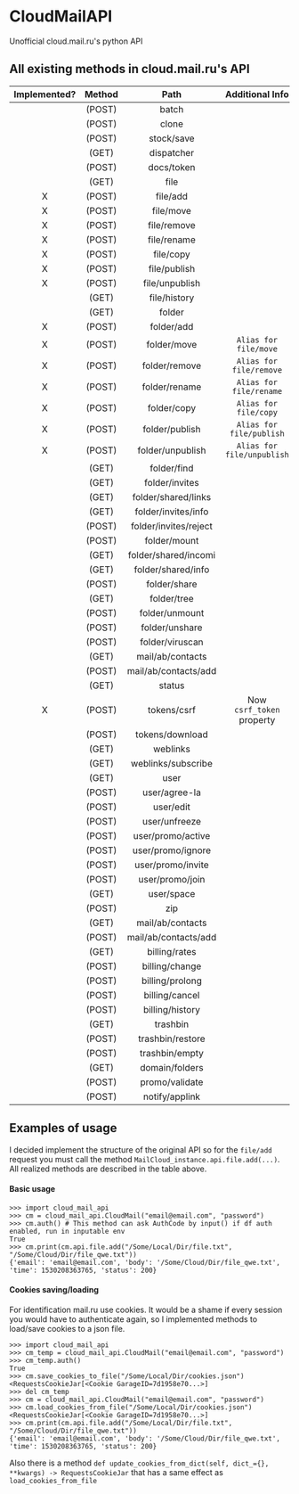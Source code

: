 
# CloudMailAPI
Unofficial cloud.mail.ru's python API

## All existing methods in cloud.mail.ru's API

| Implemented? | Method |         Path          |      Additional Info     |
|:------------:|:------:|:---------------------:|:------------------------:|
|              | (POST) | batch                 |                          |
|              | (POST) | clone                 |                          |
|              | (POST) | stock/save            |                          |
|              | (GET)  | dispatcher            |                          |
|              | (POST) | docs/token            |                          |
|              | (GET)  | file                  |                          |
|       X      | (POST) | file/add              |                          |
|       X      | (POST) | file/move             |                          |
|       X      | (POST) | file/remove           |                          |
|       X      | (POST) | file/rename           |                          |
|       X      | (POST) | file/copy             |                          |
|       X      | (POST) | file/publish          |                          |
|       X      | (POST) | file/unpublish        |                          |
|              | (GET)  | file/history          |                          |
|              | (GET)  | folder                |                          |
|       X      | (POST) | folder/add            |                          |
|       X      | (POST) | folder/move           |`Alias for file/move`     |
|       X      | (POST) | folder/remove         |`Alias for file/remove`   |
|       X      | (POST) | folder/rename         |`Alias for file/rename`   |
|       X      | (POST) | folder/copy           |`Alias for file/copy`     |
|       X      | (POST) | folder/publish        |`Alias for file/publish`  |
|       X      | (POST) | folder/unpublish      |`Alias for file/unpublish`|
|              | (GET)  | folder/find           |                          |
|              | (GET)  | folder/invites        |                          |
|              | (GET)  | folder/shared/links   |                          |
|              | (GET)  | folder/invites/info   |                          |
|              | (POST) | folder/invites/reject |                          |
|              | (POST) | folder/mount          |                          |
|              | (GET)  | folder/shared/incomi  |                          |
|              | (GET)  | folder/shared/info    |                          |
|              | (POST) | folder/share          |                          |
|              | (GET)  | folder/tree           |                          |
|              | (POST) | folder/unmount        |                          |
|              | (POST) | folder/unshare        |                          |
|              | (POST) | folder/viruscan       |                          |
|              | (GET)  | mail/ab/contacts      |                          |
|              | (POST) | mail/ab/contacts/add  |                          |
|              | (GET)  | status                |                          |
|       X      | (POST) | tokens/csrf           |Now `csrf_token` property |
|              | (POST) | tokens/download       |                          |
|              | (GET)  | weblinks              |                          |
|              | (GET)  | weblinks/subscribe    |                          |
|              | (GET)  | user                  |                          |
|              | (POST) | user/agree-la         |                          |
|              | (POST) | user/edit             |                          |
|              | (POST) | user/unfreeze         |                          |
|              | (POST) | user/promo/active     |                          |
|              | (POST) | user/promo/ignore     |                          |
|              | (POST) | user/promo/invite     |                          |
|              | (POST) | user/promo/join       |                          |
|              | (GET)  | user/space            |                          |
|              | (POST) | zip                   |                          |
|              | (GET)  | mail/ab/contacts      |                          |
|              | (POST) | mail/ab/contacts/add  |                          |
|              | (GET)  | billing/rates         |                          |
|              | (POST) | billing/change        |                          |
|              | (POST) | billing/prolong       |                          |
|              | (POST) | billing/cancel        |                          |
|              | (POST) | billing/history       |                          |
|              | (GET)  | trashbin              |                          |
|              | (POST) | trashbin/restore      |                          |
|              | (POST) | trashbin/empty        |                          |
|              | (GET)  | domain/folders        |                          |
|              | (POST) | promo/validate        |                          |
|              | (POST) | notify/applink        |                          |

## Examples of usage
I decided implement the structure of the original API so for the `file/add` request you must call the method `MailCloud_instance.api.file.add(...)`.
All realized methods are described in the table above.
#### Basic usage
```
>>> import cloud_mail_api
>>> cm = cloud_mail_api.CloudMail("email@email.com", "password")
>>> cm.auth() # This method can ask AuthCode by input() if df auth enabled, run in inputable env
True
>>> cm.print(cm.api.file.add("/Some/Local/Dir/file.txt", "/Some/Cloud/Dir/file_qwe.txt"))
{'email': 'email@email.com', 'body': '/Some/Cloud/Dir/file_qwe.txt', 'time': 1530208363765, 'status': 200}
```
#### Cookies saving/loading
For identification mail.ru use cookies.
It would be a shame if every session you would have to authenticate again, so I implemented methods to load/save cookies to a json file.
```
>>> import cloud_mail_api
>>> cm_temp = cloud_mail_api.CloudMail("email@email.com", "password")
>>> cm_temp.auth()
True
>>> cm.save_cookies_to_file("/Some/Local/Dir/cookies.json")
<RequestsCookieJar[<Cookie GarageID=7d1958e70...>]
>>> del cm_temp
>>> cm = cloud_mail_api.CloudMail("email@email.com", "password")
>>> cm.load_cookies_from_file("/Some/Local/Dir/cookies.json")
<RequestsCookieJar[<Cookie GarageID=7d1958e70...>]
>>> cm.print(cm.api.file.add("/Some/Local/Dir/file.txt", "/Some/Cloud/Dir/file_qwe.txt"))
{'email': 'email@email.com', 'body': '/Some/Cloud/Dir/file_qwe.txt', 'time': 1530208363765, 'status': 200}
```

Also there is a method `def update_cookies_from_dict(self, dict_={}, **kwargs) -> RequestsCookieJar` that has a same effect as `load_cookies_from_file`
